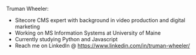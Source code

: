 Truman Wheeler:
- Sitecore CMS expert with background in video production and digital marketing
- Working on MS Information Systems at University of Maine
- Currently studying Python and Javascript
- Reach me on LinkedIn @ https://www.linkedin.com/in/truman-wheeler/
